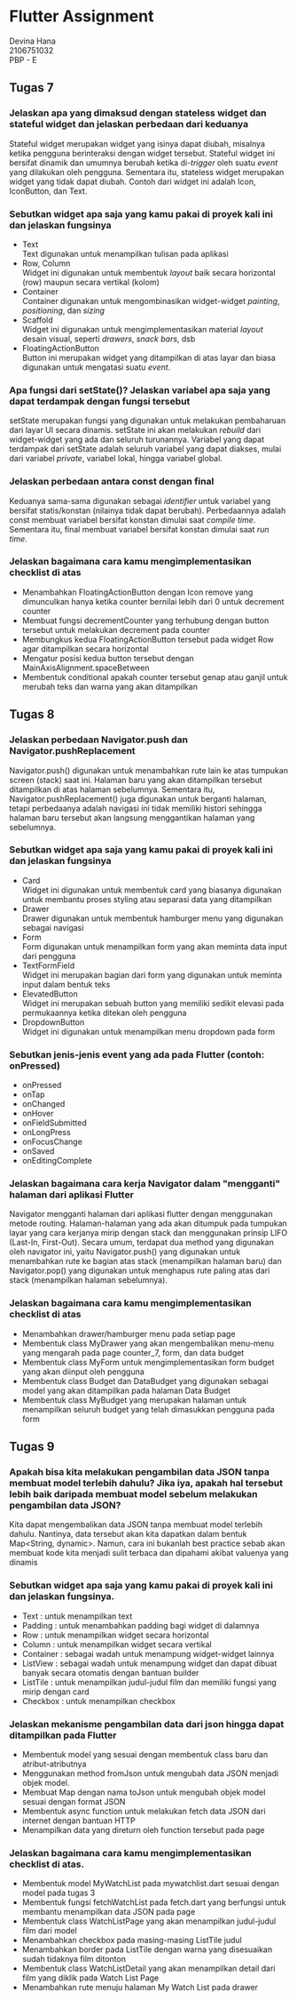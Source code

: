 # Flutter Assignment

Devina Hana<br>
2106751032<br>
PBP - E<br>

## Tugas 7
### Jelaskan apa yang dimaksud dengan stateless widget dan stateful widget dan jelaskan perbedaan dari keduanya
Stateful widget merupakan widget yang isinya dapat diubah, misalnya ketika pengguna berinteraksi dengan widget tersebut. Stateful widget ini bersifat dinamik dan umumnya berubah ketika di-_trigger_ oleh suatu _event_ yang dilakukan oleh pengguna. Sementara itu, stateless widget merupakan widget yang tidak dapat diubah. Contoh dari widget ini adalah Icon, IconButton, dan Text.

### Sebutkan widget apa saja yang kamu pakai di proyek kali ini dan jelaskan fungsinya
* Text<br>
Text digunakan untuk menampilkan tulisan pada aplikasi
* Row, Column<br>
Widget ini digunakan untuk membentuk _layout_ baik secara horizontal (row) maupun secara vertikal (kolom)
* Container <br>
Container digunakan untuk mengombinasikan widget-widget _painting_, _positioning_, dan _sizing_ 
* Scaffold <br>
Widget ini digunakan untuk mengimplementasikan material _layout_ desain visual, seperti _drawers_, _snack bars_, dsb
* FloatingActionButton <br>
Button ini merupakan widget yang ditampilkan di atas layar dan biasa digunakan untuk mengatasi suatu _event_. 

###  Apa fungsi dari setState()? Jelaskan variabel apa saja yang dapat terdampak dengan fungsi tersebut
setState merupakan fungsi yang digunakan untuk melakukan pembaharuan dari layar UI secara dinamis. setState ini akan melakukan _rebuild_ dari widget-widget yang ada dan seluruh turunannya. Variabel yang dapat terdampak dari setState adalah seluruh variabel yang dapat diakses, mulai dari variabel _private_, variabel lokal, hingga variabel global.

### Jelaskan perbedaan antara const dengan final
Keduanya sama-sama digunakan sebagai _identifier_ untuk variabel yang bersifat statis/konstan (nilainya tidak dapat berubah). Perbedaannya adalah const membuat variabel bersifat konstan dimulai saat _compile time_. Sementara itu, final membuat variabel bersifat konstan dimulai saat _run time_. 

### Jelaskan bagaimana cara kamu mengimplementasikan checklist di atas
* Menambahkan FloatingActionButton dengan Icon remove yang dimunculkan hanya ketika counter bernilai lebih dari 0 untuk decrement counter
* Membuat fungsi decrementCounter yang terhubung dengan button tersebut untuk melakukan decrement pada counter
* Membungkus kedua FloatingActionButton tersebut pada widget Row agar ditampilkan secara horizontal
* Mengatur posisi kedua button tersebut dengan MainAxisAlignment.spaceBetween
* Membentuk conditional apakah counter tersebut genap atau ganjil untuk merubah teks dan warna yang akan ditampilkan

## Tugas 8
### Jelaskan perbedaan Navigator.push dan Navigator.pushReplacement
Navigator.push() digunakan untuk menambahkan rute lain ke atas tumpukan screen (stack) saat ini. Halaman baru yang akan ditampilkan tersebut ditampilkan di atas halaman sebelumnya. Sementara itu, Navigator.pushReplacement() juga digunakan untuk berganti halaman, tetapi perbedaanya adalah navigasi ini tidak memiliki histori sehingga halaman baru tersebut akan langsung menggantikan halaman yang sebelumnya.

### Sebutkan widget apa saja yang kamu pakai di proyek kali ini dan jelaskan fungsinya
* Card<br>
Widget ini digunakan untuk membentuk card yang biasanya digunakan untuk membantu proses styling atau separasi data yang ditampilkan
* Drawer<br>
Drawer digunakan untuk membentuk hamburger menu yang digunakan sebagai navigasi
* Form<br>
Form digunakan untuk menampilkan form yang akan meminta data input dari pengguna
* TextFormField<br>
Widget ini merupakan bagian dari form yang digunakan untuk meminta input dalam bentuk teks
* ElevatedButton<br>
Widget ini merupakan sebuah button yang memiliki sedikit elevasi pada permukaannya ketika ditekan oleh pengguna
* DropdownButton<br>
Widget ini digunakan untuk menampilkan menu dropdown pada form

### Sebutkan jenis-jenis event yang ada pada Flutter (contoh: onPressed)
* onPressed
* onTap
* onChanged
* onHover
* onFieldSubmitted
* onLongPress
* onFocusChange
* onSaved
* onEditingComplete

### Jelaskan bagaimana cara kerja Navigator dalam "mengganti" halaman dari aplikasi Flutter
Navigator mengganti halaman dari aplikasi flutter dengan menggunakan metode routing. Halaman-halaman yang ada akan ditumpuk pada tumpukan layar yang cara kerjanya mirip dengan stack dan menggunakan prinsip LIFO (Last-In, First-Out). Secara umum, terdapat dua method yang digunakan oleh navigator ini, yaitu Navigator.push() yang digunakan untuk menambahkan rute ke bagian atas stack (menampilkan halaman baru) dan Navigator.pop() yang digunakan untuk menghapus rute paling atas dari stack (menampilkan halaman sebelumnya).


### Jelaskan bagaimana cara kamu mengimplementasikan checklist di atas
* Menambahkan drawer/hamburger menu pada setiap page
* Membentuk class MyDrawer yang akan mengembalikan menu-menu yang mengarah pada page counter_7, form, dan data budget
* Membentuk class MyForm untuk mengimplementasikan form budget yang akan diinput oleh pengguna
* Membentuk class Budget dan DataBudget yang digunakan sebagai model yang akan ditampilkan pada halaman Data Budget
* Membentuk class MyBudget yang merupakan halaman untuk menampilkan seluruh budget yang telah dimasukkan pengguna pada form

## Tugas 9
### Apakah bisa kita melakukan pengambilan data JSON tanpa membuat model terlebih dahulu? Jika iya, apakah hal tersebut lebih baik daripada membuat model sebelum melakukan pengambilan data JSON?
Kita dapat mengembalikan data JSON tanpa membuat model terlebih dahulu. Nantinya, data tersebut akan kita dapatkan dalam bentuk Map<String, dynamic>. Namun, cara ini bukanlah best practice sebab akan membuat kode kita menjadi sulit terbaca dan dipahami akibat valuenya yang dinamis

### Sebutkan widget apa saja yang kamu pakai di proyek kali ini dan jelaskan fungsinya.
* Text : untuk menampilkan text
* Padding : untuk menambahkan padding bagi widget di dalamnya
* Row : untuk menampilkan widget secara horizontal
* Column : untuk menampilkan widget secara vertikal
* Container : sebagai wadah untuk menampung widget-widget lainnya
* ListView : sebagai wadah untuk menampung widget dan dapat dibuat banyak secara otomatis dengan bantuan builder
* ListTile : untuk menampilkan judul-judul film dan memiliki fungsi yang mirip dengan card
* Checkbox : untuk menampilkan checkbox

### Jelaskan mekanisme pengambilan data dari json hingga dapat ditampilkan pada Flutter
* Membentuk model yang sesuai dengan membentuk class baru dan atribut-atributnya
* Menggunakan method fromJson untuk mengubah data JSON menjadi objek model. 
* Membuat Map dengan nama toJson untuk mengubah objek model sesuai dengan format JSON
* Membentuk async function untuk melakukan fetch data JSON dari internet dengan bantuan HTTP
* Menampilkan data yang direturn oleh function tersebut pada page

### Jelaskan bagaimana cara kamu mengimplementasikan checklist di atas.
* Membentuk model MyWatchList pada mywatchlist.dart sesuai dengan model pada tugas 3
* Membentuk fungsi fetchWatchList pada fetch.dart yang berfungsi untuk membantu menampilkan data JSON pada page
* Membentuk class WatchListPage yang akan menampilkan judul-judul film dari model
* Menambahkan checkbox pada masing-masing ListTile judul
* Menambahkan border pada ListTile dengan warna yang disesuaikan sudah tidaknya film ditonton 
* Membentuk class WatchListDetail yang akan menampilkan detail dari film yang diklik pada Watch List Page
* Menambahkan rute menuju halaman My Watch List pada drawer
